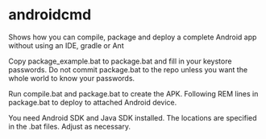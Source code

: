 # androidcmd
Shows how you can compile, package and deploy a complete Android app without using an IDE, gradle or Ant

Copy package_example.bat to package.bat and fill in your keystore passwords. Do not commit package.bat to the repo unless you want the whole world to know your passwords.

Run compile.bat and package.bat to create the APK. Following REM lines in package.bat to deploy to attached Android device.

You need Android SDK and Java SDK installed. The locations are specified in the .bat files. Adjust as necessary.
